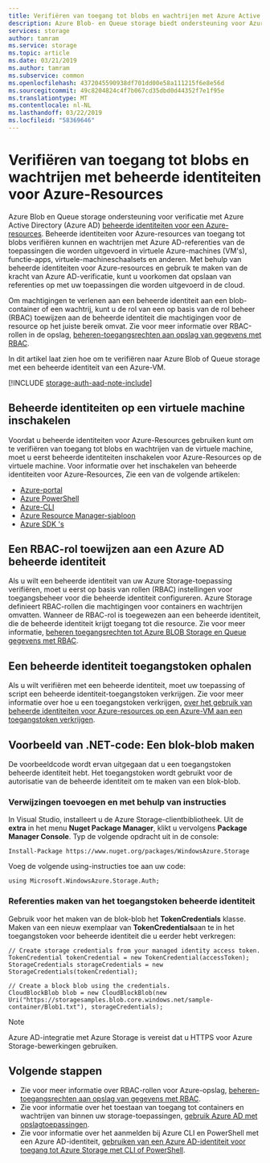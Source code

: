 ```yaml
---
title: Verifiëren van toegang tot blobs en wachtrijen met Azure Active Directory beheerde identiteiten voor Azure-resources - Azure Storage | Microsoft Docs
description: Azure Blob- en Queue storage biedt ondersteuning voor Azure Active Directory-verificatie met beheerde identiteiten voor Azure-resources. U kunt beheerde identiteiten voor Azure-resources gebruiken om te verifiëren van toegang tot blobs en wachtrijen van toepassingen die worden uitgevoerd in virtuele machines van Azure, functie-apps, virtuele-machineschaalsets en anderen. Met behulp van beheerde identiteiten voor Azure-resources en gebruik te maken van de kracht van Azure AD-verificatie, kunt u voorkomen dat opslaan van referenties op met uw toepassingen die worden uitgevoerd in de cloud.
services: storage
author: tamram
ms.service: storage
ms.topic: article
ms.date: 03/21/2019
ms.author: tamram
ms.subservice: common
ms.openlocfilehash: 4372045590938df701dd00e58a111215f6e8e56d
ms.sourcegitcommit: 49c8204824c4f7b067cd35dbd0d44352f7e1f95e
ms.translationtype: MT
ms.contentlocale: nl-NL
ms.lasthandoff: 03/22/2019
ms.locfileid: "58369646"
---
```

# <a name="authenticate-access-to-blobs-and-queues-with-managed-identities-for-azure-resources"></a>Verifiëren van toegang tot blobs en wachtrijen met beheerde identiteiten voor Azure-Resources

Azure Blob en Queue storage ondersteuning voor verificatie met Azure Active Directory (Azure AD) [beheerde identiteiten voor een Azure-resources](../../active-directory/managed-identities-azure-resources/overview.md). Beheerde identiteiten voor Azure-resources van toegang tot blobs verifiëren kunnen en wachtrijen met Azure AD-referenties van de toepassingen die worden uitgevoerd in virtuele Azure-machines (VM's), functie-apps, virtuele-machineschaalsets en anderen. Met behulp van beheerde identiteiten voor Azure-resources en gebruik te maken van de kracht van Azure AD-verificatie, kunt u voorkomen dat opslaan van referenties op met uw toepassingen die worden uitgevoerd in de cloud.  

Om machtigingen te verlenen aan een beheerde identiteit aan een blob-container of een wachtrij, kunt u de rol van een op basis van de rol beheer (RBAC) toewijzen aan de beheerde identiteit die machtigingen voor de resource op het juiste bereik omvat. Zie voor meer informatie over RBAC-rollen in de opslag, [beheren-toegangsrechten aan opslag van gegevens met RBAC](storage-auth-aad-rbac.md). 

In dit artikel laat zien hoe om te verifiëren naar Azure Blob of Queue storage met een beheerde identiteit van een Azure-VM.  

[!INCLUDE [storage-auth-aad-note-include](../../../includes/storage-auth-aad-note-include.md)]

## <a name="enable-managed-identities-on-a-vm"></a>Beheerde identiteiten op een virtuele machine inschakelen

Voordat u beheerde identiteiten voor Azure-Resources gebruiken kunt om te verifiëren van toegang tot blobs en wachtrijen van de virtuele machine, moet u eerst beheerde identiteiten inschakelen voor Azure-Resources op de virtuele machine. Voor informatie over het inschakelen van beheerde identiteiten voor Azure-Resources, Zie een van de volgende artikelen:

- [Azure-portal](https://docs.microsoft.com/azure/active-directory/managed-service-identity/qs-configure-portal-windows-vm)
- [Azure PowerShell](../../active-directory/managed-identities-azure-resources/qs-configure-powershell-windows-vm.md)
- [Azure-CLI](../../active-directory/managed-identities-azure-resources/qs-configure-cli-windows-vm.md)
- [Azure Resource Manager-sjabloon](../../active-directory/managed-identities-azure-resources/qs-configure-template-windows-vm.md)
- [Azure SDK 's](../../active-directory/managed-identities-azure-resources/qs-configure-sdk-windows-vm.md)

## <a name="assign-an-rbac-role-to-an-azure-ad-managed-identity"></a>Een RBAC-rol toewijzen aan een Azure AD beheerde identiteit

Als u wilt een beheerde identiteit van uw Azure Storage-toepassing verifiëren, moet u eerst op basis van rollen (RBAC) instellingen voor toegangsbeheer voor die beheerde identiteit configureren. Azure Storage definieert RBAC-rollen die machtigingen voor containers en wachtrijen omvatten. Wanneer de RBAC-rol is toegewezen aan een beheerde identiteit, die de beheerde identiteit krijgt toegang tot die resource. Zie voor meer informatie, [beheren toegangsrechten tot Azure BLOB Storage en Queue gegevens met RBAC](storage-auth-aad-rbac.md).

## <a name="get-a-managed-identity-access-token"></a>Een beheerde identiteit toegangstoken ophalen

Als u wilt verifiëren met een beheerde identiteit, moet uw toepassing of script een beheerde identiteit-toegangstoken verkrijgen. Zie voor meer informatie over hoe u een toegangstoken verkrijgen, [over het gebruik van beheerde identiteiten voor Azure-resources op een Azure-VM aan een toegangstoken verkrijgen](../../active-directory/managed-identities-azure-resources/how-to-use-vm-token.md).

## <a name="net-code-example-create-a-block-blob"></a>Voorbeeld van .NET-code: Een blok-blob maken

De voorbeeldcode wordt ervan uitgegaan dat u een toegangstoken beheerde identiteit hebt. Het toegangstoken wordt gebruikt voor de autorisatie van de beheerde identiteit om te maken van een blok-blob.

### <a name="add-references-and-using-statements"></a>Verwijzingen toevoegen en met behulp van instructies  

In Visual Studio, installeert u de Azure Storage-clientbibliotheek. Uit de **extra** in het menu **Nuget Package Manager**, klikt u vervolgens **Package Manager Console**. Typ de volgende opdracht uit in de console:

```
Install-Package https://www.nuget.org/packages/WindowsAzure.Storage  
```

Voeg de volgende using-instructies toe aan uw code:

```dotnet
using Microsoft.WindowsAzure.Storage.Auth;
```

### <a name="create-credentials-from-the-managed-identity-access-token"></a>Referenties maken van het toegangstoken beheerde identiteit

Gebruik voor het maken van de blok-blob het **TokenCredentials** klasse. Maken van een nieuw exemplaar van **TokenCredentials**aan te in het toegangstoken voor beheerde identiteit die u eerder hebt verkregen:

```dotnet
// Create storage credentials from your managed identity access token.
TokenCredential tokenCredential = new TokenCredential(accessToken);
StorageCredentials storageCredentials = new StorageCredentials(tokenCredential);

// Create a block blob using the credentials.
CloudBlockBlob blob = new CloudBlockBlob(new Uri("https://storagesamples.blob.core.windows.net/sample-container/Blob1.txt"), storageCredentials);
``` 

> [!NOTE]
> Azure AD-integratie met Azure Storage is vereist dat u HTTPS voor Azure Storage-bewerkingen gebruiken.

## <a name="next-steps"></a>Volgende stappen

- Zie voor meer informatie over RBAC-rollen voor Azure-opslag, [beheren-toegangsrechten aan opslag van gegevens met RBAC](storage-auth-aad-rbac.md).
- Zie voor informatie over het toestaan van toegang tot containers en wachtrijen van binnen uw storage-toepassingen, [gebruik Azure AD met opslagtoepassingen](storage-auth-aad-app.md).
- Zie voor informatie over het aanmelden bij Azure CLI en PowerShell met een Azure AD-identiteit, [gebruiken van een Azure AD-identiteit voor toegang tot Azure Storage met CLI of PowerShell](storage-auth-aad-script.md).
